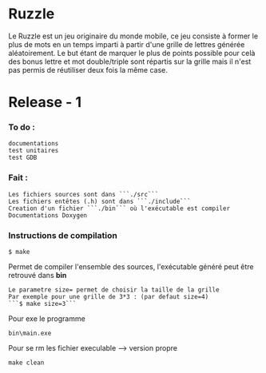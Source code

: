 Ruzzle
==
Le Ruzzle est un jeu originaire du monde mobile, ce jeu consiste à former le plus de mots en un temps imparti à partir
d'une grille de lettres générée aléatoirement.
Le but étant de marquer le plus de points possible pour celà des bonus lettre et mot double/triple sont répartis sur la grille
mais il n'est pas permis de réutiliser deux fois la même case.

# Release - 1
### To do :
	documentations
	test unitaires
	test GDB

### Fait :
	Les fichiers sources sont dans ```./src```
	Les fichiers entêtes (.h) sont dans ```./include```
	Creation d'un fichier ```./bin``` où l'exécutable est compiler
	Documentations Doxygen

### Instructions de compilation

```
$ make
```

Permet de compiler l'ensemble des sources, l'exécutable généré peut être retrouvé dans **bin**

	Le parametre size= permet de choisir la taille de la grille
	Par exemple pour une grille de 3*3 : (par defaut size=4)
	```$ make size=3```


Pour exe le programme

```
bin\main.exe
```

Pour se rm les fichier execulable --> version propre


```
make clean
```
